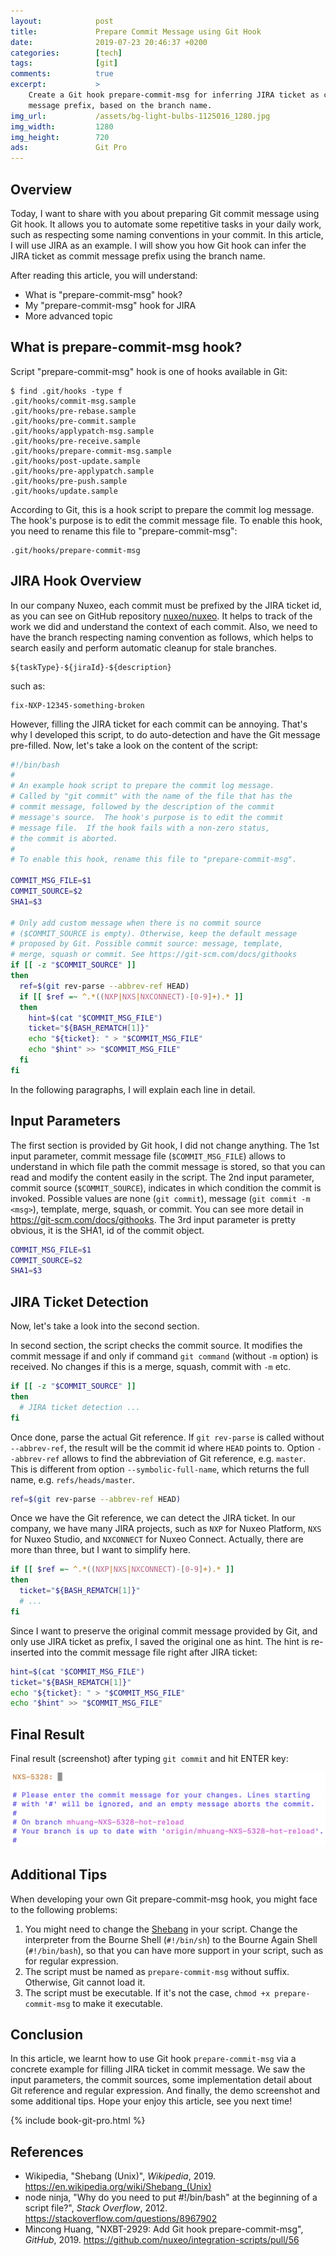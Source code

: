 ```yaml
---
layout:            post
title:             Prepare Commit Message using Git Hook
date:              2019-07-23 20:46:37 +0200
categories:        [tech]
tags:              [git]
comments:          true
excerpt:           >
    Create a Git hook prepare-commit-msg for inferring JIRA ticket as commit
    message prefix, based on the branch name.
img_url:           /assets/bg-light-bulbs-1125016_1280.jpg
img_width:         1280
img_height:        720
ads:               Git Pro
---
```


## Overview

Today, I want to share with you about preparing Git commit message
using Git hook. It allows you to automate some repetitive tasks in your daily
work, such as respecting some naming conventions in your commit. In this
article, I will use JIRA as an example. I will show you how Git hook can infer
the JIRA ticket as commit message prefix using the branch name.

After reading this article, you will understand:

- What is "prepare-commit-msg" hook?
- My "prepare-commit-msg" hook for JIRA
- More advanced topic

## What is prepare-commit-msg hook?

Script "prepare-commit-msg" hook is one of hooks available in Git:

```
$ find .git/hooks -type f
.git/hooks/commit-msg.sample
.git/hooks/pre-rebase.sample
.git/hooks/pre-commit.sample
.git/hooks/applypatch-msg.sample
.git/hooks/pre-receive.sample
.git/hooks/prepare-commit-msg.sample
.git/hooks/post-update.sample
.git/hooks/pre-applypatch.sample
.git/hooks/pre-push.sample
.git/hooks/update.sample
```

According to Git, this is a hook script to prepare the commit log message.
The hook's purpose is to edit the commit message file. To enable this hook, you
need to rename this file to "prepare-commit-msg":

```
.git/hooks/prepare-commit-msg
```

## JIRA Hook Overview

In our company Nuxeo, each commit must be prefixed by the JIRA ticket id, as you
can see on GitHub repository [nuxeo/nuxeo](https://github.com/nuxeo/nuxeo). It
helps to track of the work we did and understand the context of each commit.
Also, we need to have the branch respecting naming convention as follows, which
helps to search easily and perform automatic cleanup for stale branches.

```
${taskType}-${jiraId}-${description}
```

such as:

```
fix-NXP-12345-something-broken
```

However, filling the JIRA ticket for each commit can be annoying. That's why I
developed this script, to do auto-detection and have the Git message pre-filled.
Now, let's take a look on the content of the script:

```sh
#!/bin/bash
#
# An example hook script to prepare the commit log message.
# Called by "git commit" with the name of the file that has the
# commit message, followed by the description of the commit
# message's source.  The hook's purpose is to edit the commit
# message file.  If the hook fails with a non-zero status,
# the commit is aborted.
#
# To enable this hook, rename this file to "prepare-commit-msg".

COMMIT_MSG_FILE=$1
COMMIT_SOURCE=$2
SHA1=$3

# Only add custom message when there is no commit source
# ($COMMIT_SOURCE is empty). Otherwise, keep the default message
# proposed by Git. Possible commit source: message, template,
# merge, squash or commit. See https://git-scm.com/docs/githooks
if [[ -z "$COMMIT_SOURCE" ]]
then
  ref=$(git rev-parse --abbrev-ref HEAD)
  if [[ $ref =~ ^.*((NXP|NXS|NXCONNECT)-[0-9]+).* ]]
  then
    hint=$(cat "$COMMIT_MSG_FILE")
    ticket="${BASH_REMATCH[1]}"
    echo "${ticket}: " > "$COMMIT_MSG_FILE"
    echo "$hint" >> "$COMMIT_MSG_FILE"
  fi
fi
```

In the following paragraphs, I will explain each line in detail.

## Input Parameters

The first section is provided by Git hook, I did not change anything. The 1st
input parameter, commit message file (`$COMMIT_MSG_FILE`) allows to understand
in which file path the commit message is stored, so that you can read and
modify the content easily in the script. The 2nd input parameter, commit source
(`$COMMIT_SOURCE`), indicates in which condition the commit is invoked. Possible
values are none (`git commit`), message (`git commit -m <msg>`), template,
merge, squash, or commit. You can see more detail in
<https://git-scm.com/docs/githooks>. The 3rd input parameter is pretty obvious,
it is the SHA1, id of the commit object.

```sh
COMMIT_MSG_FILE=$1
COMMIT_SOURCE=$2
SHA1=$3
```

## JIRA Ticket Detection

Now, let's take a look into the second section.

In second section, the script checks the commit source. It modifies the commit
message if and only if command `git command` (without `-m` option) is received.
No changes if this is a merge, squash, commit with `-m` etc.

```sh
if [[ -z "$COMMIT_SOURCE" ]]
then
  # JIRA ticket detection ...
fi
```

Once done, parse the actual Git reference. If `git rev-parse` is called without
`--abbrev-ref`, the result will be the commit id where `HEAD` points to. Option
`--abbrev-ref` allows to find the abbreviation of Git reference, e.g. `master`.
This is different from option `--symbolic-full-name`, which returns the full
name, e.g. `refs/heads/master`.

```sh
ref=$(git rev-parse --abbrev-ref HEAD)
```

Once we have the Git reference, we can detect the JIRA ticket. In our company,
we have many JIRA projects, such as `NXP` for Nuxeo Platform, `NXS` for Nuxeo
Studio, and `NXCONNECT` for Nuxeo Connect. Actually, there are more than three,
but I want to simplify here.

```sh
if [[ $ref =~ ^.*((NXP|NXS|NXCONNECT)-[0-9]+).* ]]
then
  ticket="${BASH_REMATCH[1]}"
  # ...
fi
```

Since I want to preserve the original commit message provided by Git, and only
use JIRA ticket as prefix, I saved the original one as hint. The hint is
re-inserted into the commit message file right after JIRA ticket:

```sh
hint=$(cat "$COMMIT_MSG_FILE")
ticket="${BASH_REMATCH[1]}"
echo "${ticket}: " > "$COMMIT_MSG_FILE"
echo "$hint" >> "$COMMIT_MSG_FILE"
```

## Final Result

Final result (screenshot) after typing `git commit` and hit ENTER key:

<img src="/assets/20190723-git-prepare-commit-msg-demo.png"
     alt="Git prepare-commit-msg hook demo">

## Additional Tips

When developing your own Git prepare-commit-msg hook, you might face to the
following problems:

1. You might need to change the [Shebang][shebang] in your script. Change the
   interpreter from the Bourne Shell (`#!/bin/sh`) to the Bourne Again Shell
   (`#!/bin/bash`), so that you can have more support in your script, such as
   for regular expression.
2. The script must be named as `prepare-commit-msg` without suffix. Otherwise,
   Git cannot load it.
3. The script must be executable. If it's not the case, `chmod +x
   prepare-commit-msg` to make it executable.

## Conclusion

In this article, we learnt how to use Git hook `prepare-commit-msg` via a
concrete example for filling JIRA ticket in commit message. We saw the input
parameters, the commit sources, some implementation detail about Git reference
and regular expression. And finally, the demo screenshot and some additional
tips. Hope your enjoy this article, see you next time!

{% include book-git-pro.html %}

## References

- Wikipedia, "Shebang (Unix)", _Wikipedia_, 2019.
  <https://en.wikipedia.org/wiki/Shebang_(Unix)>
- node ninja, "Why do you need to put #!/bin/bash" at the beginning of a script
  file?", _Stack Overflow_, 2012.
  <https://stackoverflow.com/questions/8967902>
- Mincong Huang, "NXBT-2929: Add Git hook prepare-commit-msg", _GitHub_, 2019.
  <https://github.com/nuxeo/integration-scripts/pull/56>

[shebang]: https://en.wikipedia.org/wiki/Shebang_(Unix)
